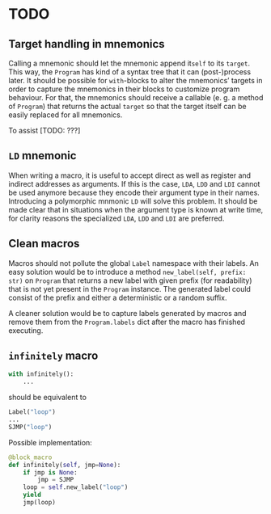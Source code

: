 TODO
====


Target handling in mnemonics
----------------------------

Calling a mnemonic should let the mnemonic append it`self` to its `target`.
This way, the `Program` has kind of a syntax tree that it can (post-)process
later. It should be possible for `with`-blocks to alter the mnemonics’ targets
in order to capture the mnemonics in their blocks to customize program
behaviour. For that, the mnemonics should receive a callable (e. g. a method
of `Program`) that returns the actual `target` so that the target itself can
be easily replaced for all mnemonics.

To assist [TODO: ???]


`LD` mnemonic
-------------

When writing a macro, it is useful to accept direct as well as register and
indirect addresses as arguments. If this is the case, `LDA`, `LDD` and `LDI`
cannot be used anymore because they encode their argument type in their names.
Introducing a polymorphic mnmonic `LD` will solve this problem. It should
be made clear that in situations when the argument type is known at write
time, for clarity reasons the specialized `LDA`, `LDD` and `LDI` are preferred.


Clean macros
------------

Macros should not pollute the global `Label` namespace with their labels.
An easy solution would be to introduce a method `new_label(self, prefix: str)`
on `Program` that returns a new label with given prefix (for readability) that
is not yet present in the `Program` instance. The generated label could
consist of the prefix and either a deterministic or a random suffix.

A cleaner solution would be to capture labels generated by macros and remove
them from the `Program.labels` dict after the macro has finished executing.


`infinitely` macro
------------------

```py
with infinitely():
    ...
```

should be equivalent to
```py
Label("loop")
...
SJMP("loop")
```

Possible implementation:
```py
@block_macro
def infinitely(self, jmp=None):
    if jmp is None:
        jmp = SJMP
    loop = self.new_label("loop")
    yield
    jmp(loop)
```

